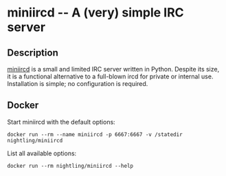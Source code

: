 miniircd -- A (very) simple IRC server
======================================

Description
-----------

[miniircd](https://github.com/jrosdahl/miniircd) is a small and limited IRC server written in Python.
Despite its size, it is a functional alternative to a full-blown ircd for private or internal use.
Installation is simple; no configuration is required.

Docker
------

Start miniircd with the default options:

```
docker run --rm --name miniircd -p 6667:6667 -v /statedir nightling/miniircd
```

List all available options:

```
docker run --rm nightling/miniircd --help
```
